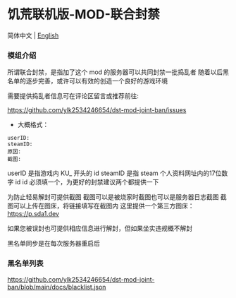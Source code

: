 # 饥荒联机版-MOD-联合封禁
简体中文 | [English](https://github.com/ylk2534246654/dst-mod-joint-ban/blob/main/README.en.md)

### 模组介绍

所谓联合封禁，是指加了这个 mod 的服务器可以共同封禁一批捣乱者
随着以后黑名单的逐步完善，或许可以有效的创造一个良好的游戏环境

需要提供捣乱者信息可在评论区留言或推荐前往:

https://github.com/ylk2534246654/dst-mod-joint-ban/issues

- 大概格式：
```
userID:
steamID:
原因:
截图:
```

userID 是指游戏内 KU_ 开头的 id
steamID 是指 steam 个人资料网址内的17位数字 id
id 必须填一个，为更好的封禁建议两个都提供一下

为防止轻易解封可提供截图
截图可以是被烧家时截图也可以是服务器日志截图
截图可以上传在图床，将链接填写在截图内
这里提供一个第三方图床：https://p.sda1.dev

如果您被误封也可提供相应信息进行解封，但如果坐实违规概不解封

黑名单同步是在每次服务器重启后

### 黑名单列表

https://github.com/ylk2534246654/dst-mod-joint-ban/blob/main/docs/blacklist.json
